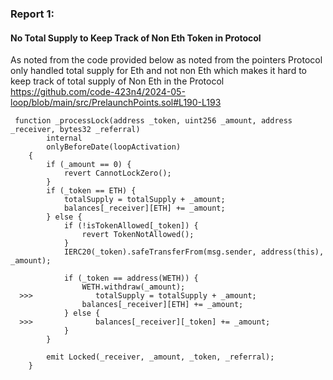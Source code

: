 ###  Report 1:
#### No Total Supply to Keep Track of Non Eth Token in Protocol
As noted from the code provided below as noted from the pointers Protocol only handled total supply for Eth and not non Eth which makes it hard to keep track of total supply of Non Eth in the Protocol
https://github.com/code-423n4/2024-05-loop/blob/main/src/PrelaunchPoints.sol#L190-L193
```solidity
 function _processLock(address _token, uint256 _amount, address _receiver, bytes32 _referral)
        internal
        onlyBeforeDate(loopActivation)
    {
        if (_amount == 0) {
            revert CannotLockZero();
        }
        if (_token == ETH) {
            totalSupply = totalSupply + _amount;
            balances[_receiver][ETH] += _amount;
        } else {
            if (!isTokenAllowed[_token]) {
                revert TokenNotAllowed();
            }
            IERC20(_token).safeTransferFrom(msg.sender, address(this), _amount);

            if (_token == address(WETH)) {
                WETH.withdraw(_amount);
  >>>              totalSupply = totalSupply + _amount;
                balances[_receiver][ETH] += _amount;
            } else {
  >>>              balances[_receiver][_token] += _amount;
            }
        }

        emit Locked(_receiver, _amount, _token, _referral);
    }
```